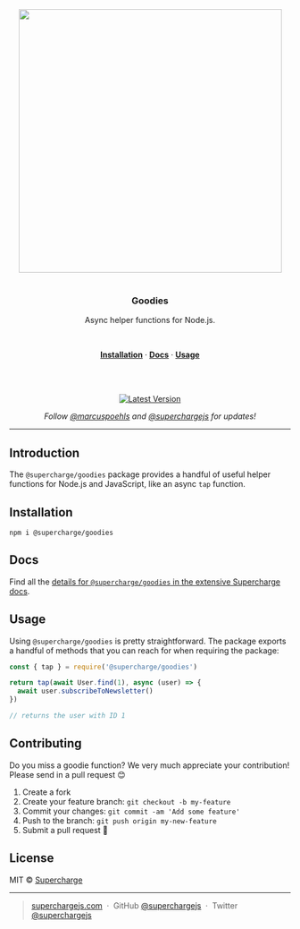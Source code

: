 <div align="center">
  <a href="https://superchargejs.com">
    <img width="471" style="max-width:100%;" src="https://superchargejs.com/images/supercharge-text.svg" />
  </a>
  <br/>
  <br/>
  <p>
    <h3>Goodies</h3>
  </p>
  <p>
    Async helper functions for Node.js.
  </p>
  <br/>
  <p>
    <a href="#installation"><strong>Installation</strong></a> ·
    <a href="#Docs"><strong>Docs</strong></a> ·
    <a href="#usage"><strong>Usage</strong></a>
  </p>
  <br/>
  <br/>
  <p>
    <a href="https://www.npmjs.com/package/@supercharge/goodies"><img src="https://img.shields.io/npm/v/@supercharge/goodies.svg" alt="Latest Version"></a>
  </p>
  <p>
    <em>Follow <a href="http://twitter.com/marcuspoehls">@marcuspoehls</a> and <a href="http://twitter.com/superchargejs">@superchargejs</a> for updates!</em>
  </p>
</div>

---

## Introduction
The `@supercharge/goodies` package provides a handful of useful helper functions for Node.js and JavaScript, like an async `tap` function.


## Installation

```
npm i @supercharge/goodies
```


## Docs
Find all the [details for `@supercharge/goodies` in the extensive Supercharge docs](https://superchargejs.com/docsgoodies).


## Usage
Using `@supercharge/goodies` is pretty straightforward. The package exports a handful of methods that you can reach for when requiring the package:

```js
const { tap } = require('@supercharge/goodies')

return tap(await User.find(1), async (user) => {
  await user.subscribeToNewsletter()
})

// returns the user with ID 1
```


## Contributing
Do you miss a goodie function? We very much appreciate your contribution! Please send in a pull request 😊

1.  Create a fork
2.  Create your feature branch: `git checkout -b my-feature`
3.  Commit your changes: `git commit -am 'Add some feature'`
4.  Push to the branch: `git push origin my-new-feature`
5.  Submit a pull request 🚀


## License
MIT © [Supercharge](https://superchargejs.com)

---

> [superchargejs.com](https://superchargejs.com) &nbsp;&middot;&nbsp;
> GitHub [@superchargejs](https://github.com/supercharge/) &nbsp;&middot;&nbsp;
> Twitter [@superchargejs](https://twitter.com/superchargejs)
